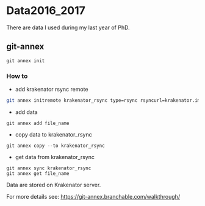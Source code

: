 # Data2016_2017
There are data I used during my last year of PhD.


## git-annex

```
git annex init
```

### How to

- add krakenator rsync remote
```sh
git annex initremote krakenator_rsync type=rsync rsyncurl=krakenator.imag.fr:/home/cayek/GitAnnex/Data2016_2017 encryption=none
```

- add data
```
git annex add file_name
```

- copy data to krakenator_rsync
```
git annex copy --to krakenator_rsync
```

- get data from krakenator_rsync
```
git annex sync krakenator_rsync
git annex get file_name 
```
Data are stored on Krakenator server.



For more details see: https://git-annex.branchable.com/walkthrough/
